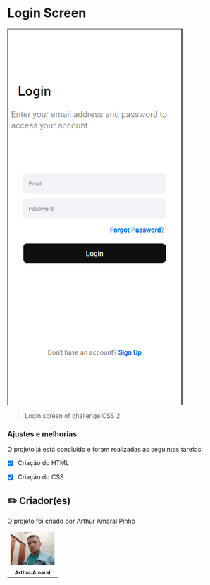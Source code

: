 # Login Screen



<img src="./assets/Login-Page.PNG" alt="login-screen">

> Login screen of challenge CSS 2.

### Ajustes e melhorias

O projeto já está concluído e foram realizadas as seguintes tarefas:

- [x] Criação do HTML
- [x] Criação do CSS


## ✏️ Criador(es)

O projeto foi criado por Arthur Amaral Pinho

<table>
  <tr>
    <td align="center">
      <a href="#">
        <img src="./assets/foto-minha.jpg" width="100px;" alt="Foto do Arthur Amaral"/><br>
        <sub>
          <b>Arthur Amaral</b>
        </sub>
      </a>
    </td>
